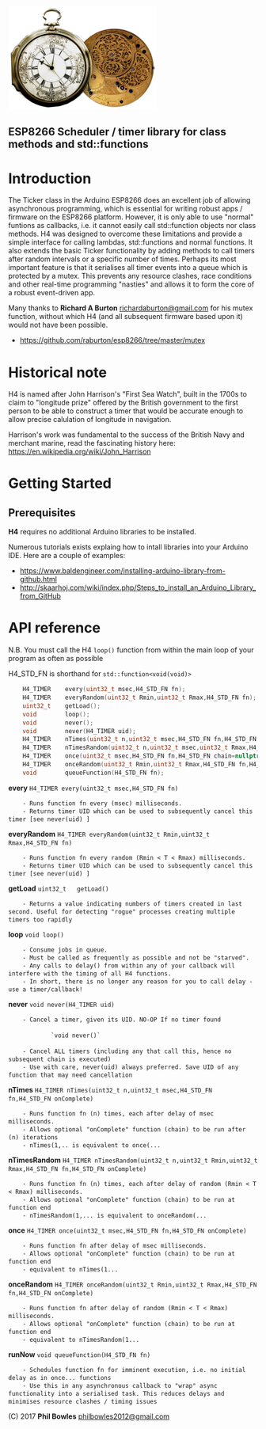 ![H4 Logo](/assets/H4.png)
## ESP8266 Scheduler / timer library for class methods and std::functions
# Introduction

The Ticker class in the Arduino ESP8266 does an excellent job of allowing asynchronous programming, which is essential for writing robust apps / firmware on the ESP8266 platform. However, it is only able to use "normal" funtions as callbacks, i.e. it cannot easily call std::function objects nor class methods. H4 was designed to overcome these limitations and provide a simple interface for calling lambdas, std::functions and normal functions. It also extends the basic Ticker functionality by adding methods to call timers after random intervals or a specific number of times. Perhaps its most important feature is that it serialises all timer events into a queue which is protected by a mutex. This prevents any resource clashes, race conditions and other real-time programming "nasties" and allows it to form the core of a robust event-driven app.

Many thanks to **Richard A Burton** <richardaburton@gmail.com> for his mutex function, without which H4 (and all subsequent firmware based upon it) would not have been possible.
* https://github.com/raburton/esp8266/tree/master/mutex

# Historical note

H4 is named after John Harrison's "First Sea Watch", built in the 1700s to claim to "longitude prize" offered by the British government to the first person to be able to construct a timer that would be accurate enough to allow precise calulation of longitude in navigation.
	
Harrison's work was fundamental to the success of the British Navy and merchant marine, read the fascinating history here: https://en.wikipedia.org/wiki/John_Harrison

# Getting Started

## Prerequisites

**H4** requires no additional Arduino libraries to be installed.

Numerous tutorials exists explaing how to intall libraries into your Arduino IDE. Here are a couple of examples:

* https://www.baldengineer.com/installing-arduino-library-from-github.html
* http://skaarhoj.com/wiki/index.php/Steps_to_install_an_Arduino_Library_from_GitHub

# API reference

N.B. You must call the H4 `loop()` function from within the main loop of your program as often as possible

H4_STD_FN is shorthand for `std::function<void(void)>`

```c++
	H4_TIMER	every(uint32_t msec,H4_STD_FN fn);
	H4_TIMER	everyRandom(uint32_t Rmin,uint32_t Rmax,H4_STD_FN fn);
	uint32_t	getLoad();
	void 		loop();
	void 		never();
	void 		never(H4_TIMER uid);
	H4_TIMER 	nTimes(uint32_t n,uint32_t msec,H4_STD_FN fn,H4_STD_FN chain=nullptr);
	H4_TIMER 	nTimesRandom(uint32_t n,uint32_t msec,uint32_t Rmax,H4_STD_FN fn,H4_STD_FN chain=nullptr);
	H4_TIMER 	once(uint32_t msec,H4_STD_FN fn,H4_STD_FN chain=nullptr);
	H4_TIMER 	onceRandom(uint32_t Rmin,uint32_t Rmax,H4_STD_FN fn,H4_STD_FN chain=nullptr);
	void	 	queueFunction(H4_STD_FN fn);
```

**every** 		`H4_TIMER every(uint32_t msec,H4_STD_FN fn)`

		- Runs function fn every (msec) milliseconds.
		- Returns timer UID which can be used to subsequently cancel this timer [see never(uid) ]

**everyRandom** `H4_TIMER everyRandom(uint32_t Rmin,uint32_t Rmax,H4_STD_FN fn)`

		- Runs function fn every random (Rmin < T < Rmax) milliseconds.
		- Returns timer UID which can be used to subsequently cancel this timer [see never(uid) ]
		
**getLoad** `uint32_t	getLoad()`

		- Returns a value indicating numbers of timers created in last second. Useful for detecting "rogue" processes creating multiple timers too rapidly

**loop** 		`void loop()`

		- Consume jobs in queue.
		- Must be called as frequently as possible and not be "starved".
		- Any calls to delay() from within any of your callback will interfere with the timing of all H4 functions.
		- In short, there is no longer any reason for you to call delay - use a timer/callback!
		
**never** 		`void never(H4_TIMER uid)`

		- Cancel a timer, given its UID. NO-OP If no timer found
		
				`void never()`

		- Cancel ALL timers (including any that call this, hence no subsequent chain is executed)
		- Use with care, never(uid) always preferred. Save UID of any function that may need cancellation
		
**nTimes**		`H4_TIMER nTimes(uint32_t n,uint32_t msec,H4_STD_FN fn,H4_STD_FN onComplete)`

		- Runs function fn (n) times, each after delay of msec milliseconds.
		- Allows optional "onComplete" function (chain) to be run after (n) iterations
		- nTimes(1,.. is equivalent to once(...

**nTimesRandom** `H4_TIMER nTimesRandom(uint32_t n,uint32_t Rmin,uint32_t Rmax,H4_STD_FN fn,H4_STD_FN onComplete)`

		- Runs function fn (n) times, each after delay of random (Rmin < T < Rmax) milliseconds.
		- Allows optional "onComplete" function (chain) to be run at function end
		- nTimesRandom(1,... is equivalent to onceRandom(...

**once**		`H4_TIMER once(uint32_t msec,H4_STD_FN fn,H4_STD_FN onComplete)`

		- Runs function fn after delay of msec milliseconds.
		- Allows optional "onComplete" function (chain) to be run at function end
		- equivalent to nTimes(1...

**onceRandom** 	`H4_TIMER onceRandom(uint32_t Rmin,uint32_t Rmax,H4_STD_FN fn,H4_STD_FN onComplete)`

		- Runs function fn after delay of random (Rmin < T < Rmax) milliseconds.
		- Allows optional "onComplete" function (chain) to be run at function end
		- equivalent to nTimesRandom(1...

**runNow**		`void queueFunction(H4_STD_FN fn)`

		- Schedules function fn for imminent execution, i.e. no initial delay as in once... functions
		- Use this in any asynchronous callback to "wrap" async functionality into a serialised task. This reduces delays and minimises resource clashes / timing issues
		

(C) 2017 **Phil Bowles**
philbowles2012@gmail.com
